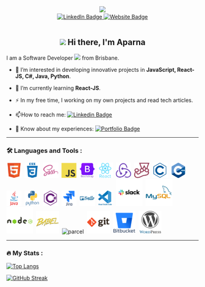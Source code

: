 
<div id="header" align="center">
  <img src="https://media.giphy.com/media/paTz7UZbPfTZFRYnnB/giphy.gif" width="200"/>
  
  <div id="badges">
    <a href="https://www.linkedin.com/in/aparna-chougale/">
      <img src="https://img.shields.io/badge/LinkedIn-blue?style=for-the-badge&logo=linkedin&logoColor=white" alt="LinkedIn Badge" target="blank"/>
    </a>
    <a href="https://online-portfolio-aparna.netlify.app/">
      <img src="https://img.shields.io/badge/Website-orange?style=for-the-badge&logo=Website&logoColor=white" alt="Website Badge"/>
    </a>
  </div>
  
  <img src="https://komarev.com/ghpvc/?username=AparnaChougale&style=flat-square&color=blue" alt=""/>
  <h2>
    <img src="https://media.giphy.com/media/hvRJCLFzcasrR4ia7z/giphy.gif" width="30px"/> Hi there, I'm Aparna
  </h2>
</div>

I am a Software Developer <img src="https://media.giphy.com/media/WUlplcMpOCEmTGBtBW/giphy.gif" width="30"> from Brisbane.

- 👀 I’m interested in developing innovative projects in **JavaScript, React-JS, C#, Java, Python**.
- 🌱 I’m currently learning **React-JS**.
- :zap: In my free time, I working on my own projects and read tech articles.
- :mailbox:How to reach me: [![Linkedin Badge](https://img.shields.io/badge/-LinkedIn-blue?style=flat&logo=Linkedin&logoColor=white)](https://online-portfolio-aparna.netlify.app/#contact)

- 📄 Know about my experiences: [![Portfolio Badge](https://img.shields.io/badge/-Portfolio-orange?style=flat&logo=Website&logoColor=white)](https://online-portfolio-aparna.netlify.app/)

---

### :hammer_and_wrench: Languages and Tools :


<div>
  <img src="https://github.com/devicons/devicon/blob/master/icons/html5/html5-original.svg" title="HTML5" alt="HTML" width="40" height="40"/>&nbsp;
  <img src="https://github.com/devicons/devicon/blob/master/icons/css3/css3-plain-wordmark.svg"  title="CSS3" alt="CSS" width="40" height="40"/>&nbsp;
  <img src="https://github.com/devicons/devicon/blob/master/icons/sass/sass-original.svg" title="Sass" alt="Sass" width="40" height="40"/>&nbsp;
  <img src="https://github.com/devicons/devicon/blob/master/icons/javascript/javascript-original.svg" title="JavaScript" alt="JavaScript" width="40" height="40"/>&nbsp;
  <img src="https://github.com/devicons/devicon/blob/master/icons/bootstrap/bootstrap-original-wordmark.svg" title="Bootstrap" alt="Bootstrap" width="40" height="40"/>&nbsp;
  <img src="https://github.com/devicons/devicon/blob/master/icons/react/react-original-wordmark.svg" title="React" alt="React" width="40" height="40"/>&nbsp;
  <img src="https://github.com/devicons/devicon/blob/master/icons/redux/redux-original.svg" title="Redux" alt="Redux " width="40" height="40"/>&nbsp;
  <img src="https://github.com/devicons/devicon/blob/master/icons/jest/jest-plain.svg" title="Jest" alt="Jest" width="40" height="40"/>&nbsp;
  <img src="https://github.com/devicons/devicon/blob/master/icons/c/c-line.svg" title="C" alt="C" width="40" height="40"/>&nbsp;
  <img src="https://raw.githubusercontent.com/devicons/devicon/master/icons/cplusplus/cplusplus-original.svg" title="C++" alt="C++" width="40" height="40"/>&nbsp;
  <img src="https://github.com/devicons/devicon/blob/master/icons/java/java-original-wordmark.svg" title="Java" alt="Java" width="40" height="40"/>&nbsp;
  <img src="https://github.com/devicons/devicon/blob/master/icons/python/python-original-wordmark.svg" title="Python" alt="Python" width="40" height="40"/>&nbsp;
  <img src="https://github.com/devicons/devicon/blob/master/icons/csharp/csharp-line.svg" title="csharp" alt="csharp" width="40" height="40"/>&nbsp;
  <img src="https://github.com/devicons/devicon/blob/master/icons/jira/jira-original-wordmark.svg" title="Jira" alt="Jira" width="40" height="40"/>&nbsp;
  <img src="https://github.com/devicons/devicon/blob/master/icons/trello/trello-plain-wordmark.svg" title="Trello" alt="Trello" width="40" height="40"/>&nbsp;
  <img src="https://github.com/devicons/devicon/blob/master/icons/vscode/vscode-original-wordmark.svg" title="VScode" alt="VScode" width="40" height="40"/>&nbsp;
  <img src="https://github.com/devicons/devicon/blob/master/icons/slack/slack-original-wordmark.svg" title= "slack" alt="slack" width="70" height="70"/>&nbsp;
  <img src="https://github.com/devicons/devicon/blob/master/icons/mysql/mysql-original-wordmark.svg" title="MySQL"  alt="MySQL" width="70" height="70"/>&nbsp;
  <img src="https://github.com/devicons/devicon/blob/master/icons/nodejs/nodejs-original-wordmark.svg" title="NodeJS" alt="NodeJS" width="70" height="70"/>&nbsp;
  <img src="https://github.com/devicons/devicon/blob/master/icons/babel/babel-original.svg" title="Babel" alt="Babel" width="60" height="60"/>&nbsp;
  <img src="https://user-images.githubusercontent.com/19409/135924939-03845d0b-e7bb-414b-89b6-e627dfa9f614.png" title="parcel" alt="parcel" width="80" height="60"/>&nbsp;
  <img src="https://github.com/devicons/devicon/blob/master/icons/git/git-original-wordmark.svg" title="Git" **alt="Git" width="60" height="60"/>&nbsp;
  <img src="https://github.com/devicons/devicon/blob/master/icons/bitbucket/bitbucket-original-wordmark.svg" title="bitbucket" width="60" height="60"/>&nbsp;
  <img src="https://github.com/devicons/devicon/blob/master/icons/wordpress/wordpress-original.svg" title="wordpress" width="60" height="60"/>&nbsp;
  
</div>

---

### :fire: My Stats :

[![Top Langs](https://github-readme-stats.vercel.app/api/top-langs/?username=AparnaChougale&langs_count=8&layout=compact&theme=vision-friendly-default)]()


[![GitHub Streak](http://github-readme-streak-stats.herokuapp.com?user=AparnaChougale&theme=default)]()


<!-- ![Aparna's GitHub stats](https://github-readme-stats.vercel.app/api?username=AparnaChougale&show_icons=true&theme=highcontrast) -->






<!--- ### :writing_hand: Blog Posts : --->

<!-- BLOG-POST-LIST:START -->
<!-- BLOG-POST-LIST:END --> 



<!---
AparnaChougale/AparnaChougale is a ✨ special ✨ repository because its `README.md` (this file) appears on your GitHub profile.
You can click the Preview link to take a look at your changes.
--->

